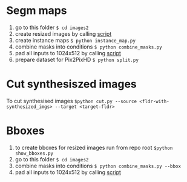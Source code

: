 # Segm maps
1. go to this folder `$ cd images2`
1. create resized images by calling [script](1_resize_images.sh)
1. create instance maps `$ python instance_map.py`
1. combine masks into conditions `$ python combine_masks.py`
1. pad all inputs to 1024x512 by calling [script](pad.sh)
1. prepare dataset for Pix2PixHD `$ python split.py`

# Cut synthesiszed images
To cut synthesised images `$python cut.py --source <fldr-with-synthesized_imgs> --target <target-fldr>`

# Bboxes
1. to create bboxes for resized images run from repo root `$python show_bboxes.py`
1. go to this folder `$ cd images2`
1. combine masks into conditions `$ python combine_masks.py --bbox`
1. pad all inputs to 1024x512 by calling [script](pad_bboxes.sh)
